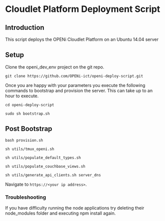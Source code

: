 # Cloudlet Platform Deployment Script

## Introduction
This script deploys the OPENi Cloudlet Platform on an Ubuntu 14.04 server


## Setup

Clone the openi_dev_env project on the git repo.

    git clone https://github.com/OPENi-ict/openi-deploy-script.git


Once you are happy with your parameters you execute the following commands to bootstrap and provision the server. This can take up to an hour to execute.

    cd openi-deploy-script

    sudo sh bootstrap.sh


## Post Bootstrap

    bash provision.sh

    sh utils/tmux_openi.sh

    sh utils/populate_default_types.sh

    sh utils/populate_couchbase_views.sh

    sh utils/generate_api_clients.sh server_dns

Navigate to `https://<your ip address>`.



### Troubleshooting

If you have difficulty running the node applications try deleting their node_modules folder and executing npm install again.

